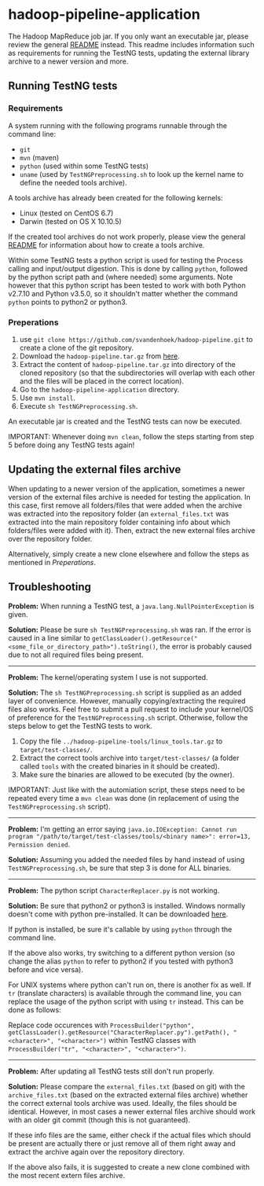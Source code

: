 # hadoop-pipeline-application
The Hadoop MapReduce job jar. If you only want an executable jar, please review the general [README](../README.md) instead. This readme includes information such as requirements for running the TestNG tests, updating the external library archive to a newer version and more.


## Running TestNG tests

### Requirements
A system running with the following programs runnable through the command line:

* `git`
* `mvn` (maven)
* `python` (used within some TestNG tests)
* `uname` (used by `TestNGPreprocessing.sh` to look up the kernel name to define the needed tools archive).

A tools archive has already been created for the following kernels:

* Linux (tested on CentOS 6.7)
* Darwin (tested on OS X 10.10.5)

If the created tool archives do not work properly, please view the general [README](../README.md#creating-a-toolstargz) for information about how to create a tools archive.

Within some TestNG tests a python script is used for testing the Process calling and input/output digestion. This is done by calling `python`, followed by the python script path and (where needed) some arguments. Note however that this python script has been tested to work with both Python v2.7.10 and Python v3.5.0, so it shouldn't matter whether the command `python` points to python2 or python3.

### Preperations
1. use `git clone https://github.com/svandenhoek/hadoop-pipeline.git` to create a clone of the git repository.
2. Download the `hadoop-pipeline.tar.gz` from [here](https://molgenis26.target.rug.nl/downloads/hadoop/).
3. Extract the content of `hadoop-pipeline.tar.gz` into directory of the cloned repository (so that the subdirectories will overlap with each other and the files will be placed in the correct location).
4. Go to the  `hadoop-pipeline-application` directory.
5. Use `mvn install`.
6. Execute `sh TestNGPreprocessing.sh`.

An executable jar is created and the TestNG tests can now be executed.

IMPORTANT: Whenever doing `mvn clean`, follow the steps starting from step 5 before doing any TestNG tests again!

## Updating the external files archive

When updating to a newer version of the application, sometimes a newer version of the external files archive is needed for testing the application. In this case, first remove all folders/files that were added when the archive was extracted into the repository folder (an `external_files.txt` was extracted into the main repository folder containing info about which folders/files were added with it). Then, extract the new external files archive over the repository folder.

Alternatively, simply create a new clone elsewhere and follow the steps as mentioned in _Preperations_.

## Troubleshooting

__Problem:__
When running a TestNG test, a `java.lang.NullPointerException` is given.

__Solution:__
Please be sure `sh TestNGPreprocessing.sh` was ran. If the error is caused in a line similar to `getClassLoader().getResource("<some_file_or_directory_path>").toString()`, the error is probably caused due to not all required files being present.
 
---

__Problem:__
The kernel/operating system I use is not supported.

__Solution:__
The `sh TestNGPreprocessing.sh` script is supplied as an added layer of convenience. However, manually copying/extracting the required files also works. Feel free to submit a pull request to include your kernel/OS of preference for the `TestNGPreprocessing.sh` script. Otherwise, follow the steps below to get the TestNG tests to work.

1. Copy the file `../hadoop-pipeline-tools/linux_tools.tar.gz` to `target/test-classes/`.
2. Extract the correct tools archive into `target/test-classes/` (a folder called `tools` with the created binaries in it should be created).
3. Make sure the binaries are allowed to be executed (by the owner).

IMPORTANT: Just like with the automiation script, these steps need to be repeated every time a `mvn clean` was done (in replacement of using the `TestNGPreprocessing.sh` script).

---

__Problem:__
I'm getting an error saying `java.io.IOException: Cannot run program "/path/to/target/test-classes/tools/<binary name>": error=13, Permission denied`.

__Solution:__
Assuming you added the needed files by hand instead of using `TestNGPreprocessing.sh`, be sure that step 3 is done for ALL binaries.

---

__Problem:__
The python script `CharacterReplacer.py` is not working.

__Solution:__
Be sure that python2 or python3 is installed. Windows normally doesn't come with python pre-installed. It can be downloaded [here](https://www.python.org/).

If python is installed, be sure it's callable by using `python` through the command line.

If the above also works, try switching to a different python version (so change the alias `python` to refer to python2 if you tested with python3 before and vice versa).

For UNIX systems where python can't run on, there is another fix as well. If `tr` (translate characters) is available through the command line, you can replace the usage of the python script with using `tr` instead. This can be done as follows:

Replace code occurences with `ProcessBuilder("python", getClassLoader().getResource("CharacterReplacer.py").getPath(), "<character>", "<character>")` within TestNG classes with `ProcessBuilder("tr", "<character>", "<character>")`.

---

__Problem:__
After updating all TestNG tests still don't run properly.

__Solution:__
Please compare the `external_files.txt` (based on git) with the `archive_files.txt` (based on the extracted external files archive) whether the correct external tools archive was used. Ideally, the files should be identical. However, in most cases a newer external files archive should work with an older git commit (though this is not guaranteed).

If these info files are the same, either check if the actual files which should be present are actually there or just remove all of them right away and extract the archive again over the repository directory.

If the above also fails, it is suggested to create a new clone combined with the most recent extern files archive.
